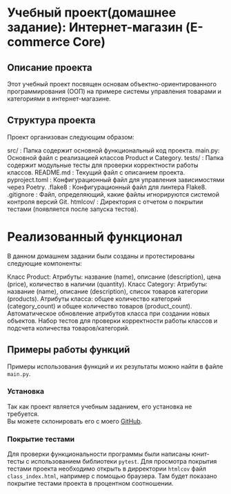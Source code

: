 # Учебный проект(домашнее задание): Интернет-магазин (E-commerce Core)

## Описание проекта

Этот учебный проект посвящен основам объектно-ориентированного программирования (ООП) на примере системы управления товарами и категориями в интернет-магазине.

## Структура проекта
Проект организован следующим образом:

src/ : Папка содержит основной функциональный код проекта.
main.py: Основной файл с реализацией классов Product и Category.
tests/ : Папка содержит модульные тесты для проверки корректности работы классов.
README.md : Текущий файл с описанием проекта.
pyproject.toml : Конфигурационный файл для управления зависимостями через Poetry.
.flake8 : Конфигурационный файл для линтера Flake8.
.gitignore : Файл, определяющий, какие файлы игнорируются системой контроля версий Git.
htmlcov/ : Директория с отчетом о покрытии тестами (появляется после запуска тестов).

# Реализованный функционал
В данном домашнем задании были созданы и протестированы следующие компоненты:

Класс Product:
Атрибуты: название (name), описание (description), цена (price), количество в наличии (quantity).
Класс Category:
Атрибуты: название (name), описание (description), список товаров категории (products).
Атрибуты класса: общее количество категорий (category_count) и общее количество товаров (product_count).
Автоматическое обновление атрибутов класса при создании новых объектов.
Набор тестов для проверки корректности работы классов и подсчета количества товаров/категорий.

## Примеры работы функций
Примеры использования функций и их результаты можно найти в файле `main.py`.

### Установка
Так как проект является учебным заданием, его установка не требуется.  
Вы можете склонировать его с моего [GitHub](https://github.com/EgorovNikolay/Homework10.1).

### Покрытие тестами
Для проверки функциональности программы были написаны юнит-тесты с использованием библиотеки `pytest`.
Для просмотра покрытия тестами проекта необходимо открыть в дирректории `htmlcov` файл `class_index.html`, например с помощью браузера.
Там будет показано покрытие тестами проекта в процентном соотношении.